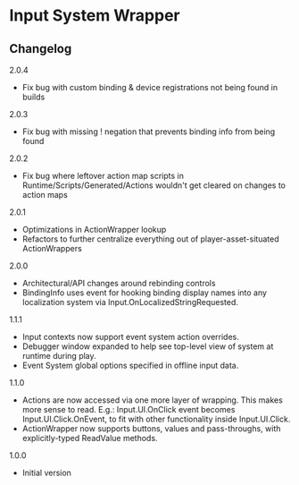 # Input System Wrapper
## Changelog

2.0.4
- Fix bug with custom binding & device registrations not being found in builds

2.0.3
- Fix bug with missing ! negation that prevents binding info from being found

2.0.2
- Fix bug where leftover action map scripts in Runtime/Scripts/Generated/Actions wouldn't get cleared on changes to action maps

2.0.1
- Optimizations in ActionWrapper lookup
- Refactors to further centralize everything out of player-asset-situated ActionWrappers

2.0.0
- Architectural/API changes around rebinding controls
- BindingInfo uses event for hooking binding display names into any localization system via Input.OnLocalizedStringRequested.

1.1.1
- Input contexts now support event system action overrides.
- Debugger window expanded to help see top-level view of system at runtime during play.
- Event System global options specified in offline input data.

1.1.0
- Actions are now accessed via one more layer of wrapping. This makes more sense to read. E.g.: Input.UI.OnClick event becomes Input.UI.Click.OnEvent, to fit with other functionality inside Input.UI.Click.
- ActionWrapper now supports buttons, values and pass-throughs, with explicitly-typed ReadValue methods.

1.0.0
- Initial version